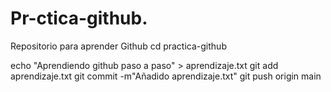 # Pr-ctica-github.
Repositorio para aprender Github
cd practica-github

echo "Aprendiendo github paso a paso" > aprendizaje.txt
git add aprendizaje.txt
git commit -m"Añadido aprendizaje.txt"
git push origin main
